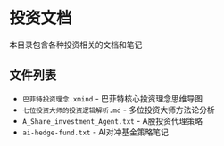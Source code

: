 # 投资文档

本目录包含各种投资相关的文档和笔记

## 文件列表

- `巴菲特投资理念.xmind` - 巴菲特核心投资理念思维导图
- `七位投资大师的投资逻辑解析.md` - 多位投资大师方法论分析
- `A_Share_investment_Agent.txt` - A股投资代理策略
- `ai-hedge-fund.txt` - AI对冲基金策略笔记